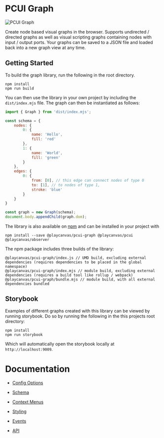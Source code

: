 # PCUI Graph

![PCUI Graph](https://blog.playcanvas.com/wp-content/uploads/2021/09/image.png)

Create node based visual graphs in the browser. Supports undirected / directed graphs as well as visual scripting graphs containing nodes with input / output ports. Your graphs can be saved to a JSON file and loaded back into a new graph view at any time.

## Getting Started

To build the graph library, run the following in the root directory.

```
npm install
npm run build
```

You can then use the library in your own project by including the `dist/index.mjs` file. The graph can then be instantiated as follows:
```javascript
import { Graph } from 'dist/index.mjs';

const schema = {
    nodes: {
        0: {
            name: 'Hello',
            fill: 'red'
        },
        1: {
            name: 'World',
            fill: 'green'
        }
    },
    edges: {
        0: {
            from: [0], // this edge can connect nodes of type 0
            to: [1], // to nodes of type 1,
            stroke: 'blue'
        }
    }
}

const graph = new Graph(schema);
document.body.appendChild(graph.dom);
```

The library is also available on [npm](https://www.npmjs.com/package/pcui-graph) and can be installed in your project with 
```
npm install --save @playcanvas/pcui-graph @playcanvas/pcui @playcanvas/observer
```

The npm package includes three builds of the library:
```
@playcanvas/pcui-graph/index.js // UMD build, excluding external dependencies (requires dependencies to be placed in the global namespace)
@playcanvas/pcui-graph/index.mjs // module build, excluding external dependencies (requires a build tool like rollup / webpack)
@playcanvas/pcui-graph/bundle.mjs // module build, with all external dependencies bundled
```

## Storybook

Examples of different graphs created with this library can be viewed by running storybook. Do so by running the following in the this projects root directory:

```
npm install
npm run storybook
```

Which will automatically open the storybook locally at `http://localhost:9009`.

# Documentation

- [Config Options](./docs/config-options.md)

- [Schema](./docs/schema.md)

- [Context Menus](./docs/context-menus.md)

- [Styling](./docs/styling.md)

- [Events](./docs/events.md)

- [API](./docs/api.md)
